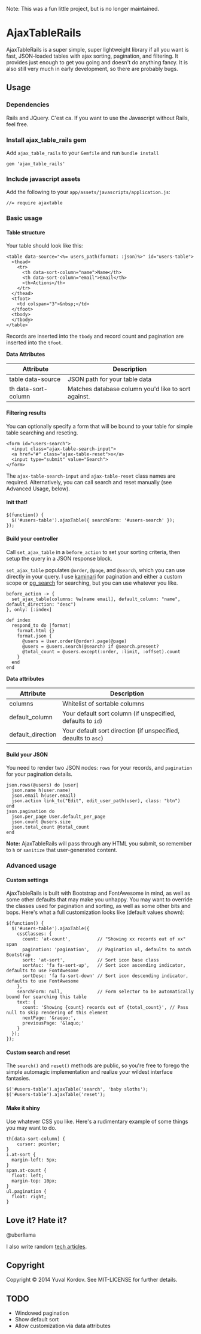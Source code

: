 Note: This was a fun little project, but is no longer maintained.

# AjaxTableRails

AjaxTableRails is a super simple, super lightweight library if all you want is fast, JSON-loaded tables with ajax sorting, pagination, and filtering. It provides just enough to get you going and doesn't do anything fancy. It is also still very much in early development, so there are probably bugs.

## Usage

### Dependencies

Rails and JQuery. C'est ca. If you want to use the Javascript without Rails, feel free.

### Install ajax_table_rails gem

Add `ajax_table_rails` to your `Gemfile` and run `bundle install`

````
gem 'ajax_table_rails'
````

### Include javascript assets

Add the following to your `app/assets/javascripts/application.js`:

````
//= require ajaxtable
````

### Basic usage

#### Table structure

Your table should look like this:

````
<table data-source="<%= users_path(format: :json)%>" id="users-table">
  <thead>
    <tr>
      <th data-sort-column="name">Name</th>
      <th data-sort-column="email">Email</th>
      <th>Actions</th>
    </tr>
  </thead>
  <tfoot>
    <td colspan="3">&nbsp;</td>
  </tfoot>
  <tbody>
  </tbody>
</table>
````

Records are inserted into the `tbody` and record count and pagination are inserted into the `tfoot`.

**Data Attributes**

| Attribute | Description |
| --------- | ----------- |
| table data-source | JSON path for your table data |
| th data-sort-column | Matches database column you'd like to sort against. |

#### Filtering results

You can optionally specify a form that will be bound to your table for simple table searching and reseting.

````
<form id="users-search">
  <input class="ajax-table-search-input">
  <a href="#" class="ajax-table-reset">x</a>
  <input type="submit" value="Search">
</form>
````

The `ajax-table-search-input` and `ajax-table-reset` class names are required. Alternatively, you can call search and reset manually (see Advanced Usage, below).

#### Init that!

````
$(function() {
  $('#users-table').ajaxTable({ searchForm: '#users-search' });
});
````

#### Build your controller

Call `set_ajax_table` in a `before_action` to set your sorting criteria, then setup the query in a JSON response block.

`set_ajax_table` populates `@order`, `@page`, and `@search`, which you can use directly in your query. I use [kaminari](https://github.com/amatsuda/kaminari) for pagination and either a custom scope or [pg_search](https://github.com/Casecommons/pg_search) for searching, but you can use whatever you like.

````
before_action -> {
  set_ajax_table(columns: %w[name email], default_column: "name", default_direction: "desc")
}, only: [:index]

def index
  respond_to do |format|
    format.html {}
    format.json {
      @users = User.order(@order).page(@page)
      @users = @users.search(@search) if @search.present?
      @total_count = @users.except(:order, :limit, :offset).count
    }
  end
end
````

**Data attributes**

| Attribute | Description |
| --------- | ----------- |
| columns | Whitelist of sortable columns |
| default_column | Your default sort column (if unspecified, defaults to `id`) |
| default_direction | Your default sort direction (if unspecified, deaults to `asc`) |

#### Build your JSON

You need to render two JSON nodes: `rows` for your records, and `pagination` for your pagination details.

````
json.rows(@users) do |user|
  json.name h(user.name)
  json.email h(user.email)
  json.action link_to("Edit", edit_user_path(user), class: "btn")
end
json.pagination do
  json.per_page User.default_per_page
  json.count @users.size
  json.total_count @total_count
end
````

**Note:** AjaxTableRails will pass through any HTML you submit, so remember to `h` or `sanitize` that user-generated content.

### Advanced usage

#### Custom settings

AjaxTableRails is built with Bootstrap and FontAwesome in mind, as well as some other defaults that may make you unhappy. You may want to override the classes used for pagination and sorting, as well as some other bits and bops. Here's what a full customization looks like (default values shown):

````
$(function() {
  $('#users-table').ajaxTable({
    cssClasses: {
      count: 'at-count',          // "Showing xx records out of xx" span
      pagination: 'pagination',   // Pagination ul, defaults to match Bootstrap
      sort: 'at-sort',            // Sort icon base class
      sortAsc: 'fa fa-sort-up',   // Sort icon ascending indicator, defaults to use FontAwesome
      sortDesc: 'fa fa-sort-down' // Sort icon descending indicator, defaults to use FontAwesome
    },
    searchForm: null,             // Form selector to be automatically bound for searching this table
    text: {
      count: 'Showing {count} records out of {total_count}', // Pass null to skip rendering of this element
      nextPage: '&raquo;',
      previousPage: '&laquo;'
    }
  });
});
````

#### Custom search and reset

The `search()` and `reset()` methods are public, so you're free to forego the simple automagic implementation and realize your wildest interface fantasies.

````
$('#users-table').ajaxTable('search', 'baby sloths');
$('#users-table').ajaxTable('reset');
````

#### Make it shiny

Use whatever CSS you like. Here's a rudimentary example of some things you may want to do.

````
th[data-sort-column] {
	cursor: pointer;
}
i.at-sort {
  margin-left: 5px;
}
span.at-count {
  float: left;
  margin-top: 10px;
}
ul.pagination {
  float: right;
}
````

## Love it? Hate it?

@uberllama

I also write random [tech articles](http://blog.littleblimp.com).

## Copyright

Copyright &copy; 2014 Yuval Kordov. See MIT-LICENSE for further details.

## TODO

* Windowed pagination
* Show default sort
* Allow customization via data attributes
